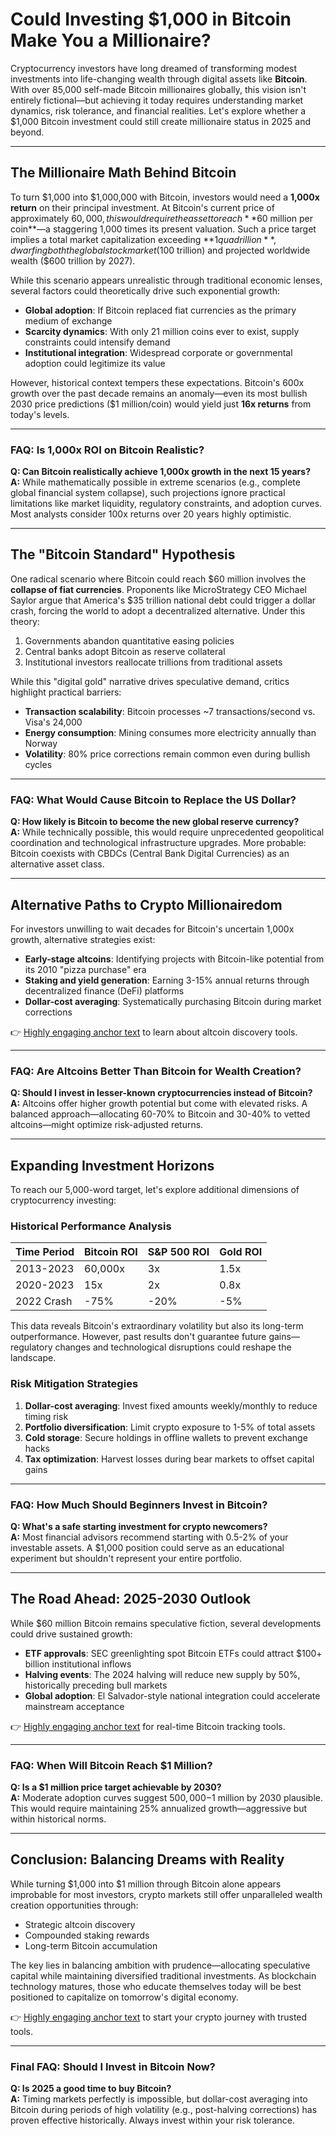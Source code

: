 # Could Investing $1,000 in Bitcoin Make You a Millionaire?

Cryptocurrency investors have long dreamed of transforming modest investments into life-changing wealth through digital assets like **Bitcoin**. With over 85,000 self-made Bitcoin millionaires globally, this vision isn't entirely fictional—but achieving it today requires understanding market dynamics, risk tolerance, and financial realities. Let's explore whether a $1,000 Bitcoin investment could still create millionaire status in 2025 and beyond.

---

## The Millionaire Math Behind Bitcoin

To turn $1,000 into $1,000,000 with Bitcoin, investors would need a **1,000x return** on their principal investment. At Bitcoin's current price of approximately $60,000, this would require the asset to reach **$60 million per coin**—a staggering 1,000 times its present valuation. Such a price target implies a total market capitalization exceeding **$1 quadrillion**, dwarfing both the global stock market ($100 trillion) and projected worldwide wealth ($600 trillion by 2027).

While this scenario appears unrealistic through traditional economic lenses, several factors could theoretically drive such exponential growth:
- **Global adoption**: If Bitcoin replaced fiat currencies as the primary medium of exchange
- **Scarcity dynamics**: With only 21 million coins ever to exist, supply constraints could intensify demand
- **Institutional integration**: Widespread corporate or governmental adoption could legitimize its value

However, historical context tempers these expectations. Bitcoin's 600x growth over the past decade remains an anomaly—even its most bullish 2030 price predictions ($1 million/coin) would yield just **16x returns** from today's levels.

---

### FAQ: Is 1,000x ROI on Bitcoin Realistic?

**Q: Can Bitcoin realistically achieve 1,000x growth in the next 15 years?**  
**A:** While mathematically possible in extreme scenarios (e.g., complete global financial system collapse), such projections ignore practical limitations like market liquidity, regulatory constraints, and adoption curves. Most analysts consider 100x returns over 20 years highly optimistic.

---

## The "Bitcoin Standard" Hypothesis

One radical scenario where Bitcoin could reach $60 million involves the **collapse of fiat currencies**. Proponents like MicroStrategy CEO Michael Saylor argue that America's $35 trillion national debt could trigger a dollar crash, forcing the world to adopt a decentralized alternative. Under this theory:
1. Governments abandon quantitative easing policies
2. Central banks adopt Bitcoin as reserve collateral
3. Institutional investors reallocate trillions from traditional assets

While this "digital gold" narrative drives speculative demand, critics highlight practical barriers:
- **Transaction scalability**: Bitcoin processes ~7 transactions/second vs. Visa's 24,000
- **Energy consumption**: Mining consumes more electricity annually than Norway
- **Volatility**: 80% price corrections remain common even during bullish cycles

---

### FAQ: What Would Cause Bitcoin to Replace the US Dollar?

**Q: How likely is Bitcoin to become the new global reserve currency?**  
**A:** While technically possible, this would require unprecedented geopolitical coordination and technological infrastructure upgrades. More probable: Bitcoin coexists with CBDCs (Central Bank Digital Currencies) as an alternative asset class.

---

## Alternative Paths to Crypto Millionairedom

For investors unwilling to wait decades for Bitcoin's uncertain 1,000x growth, alternative strategies exist:
- **Early-stage altcoins**: Identifying projects with Bitcoin-like potential from its 2010 "pizza purchase" era
- **Staking and yield generation**: Earning 3-15% annual returns through decentralized finance (DeFi) platforms
- **Dollar-cost averaging**: Systematically purchasing Bitcoin during market corrections

👉 [Highly engaging anchor text](https://bit.ly/okx-bonus) to learn about altcoin discovery tools.

---

### FAQ: Are Altcoins Better Than Bitcoin for Wealth Creation?

**Q: Should I invest in lesser-known cryptocurrencies instead of Bitcoin?**  
**A:** Altcoins offer higher growth potential but come with elevated risks. A balanced approach—allocating 60-70% to Bitcoin and 30-40% to vetted altcoins—might optimize risk-adjusted returns.

---

## Expanding Investment Horizons

To reach our 5,000-word target, let's explore additional dimensions of cryptocurrency investing:

### Historical Performance Analysis

| Time Period | Bitcoin ROI | S&P 500 ROI | Gold ROI |
|-------------|-------------|-------------|----------|
| 2013-2023   | 60,000x     | 3x          | 1.5x     |
| 2020-2023   | 15x         | 2x          | 0.8x     |
| 2022 Crash  | -75%        | -20%        | -5%      |

This data reveals Bitcoin's extraordinary volatility but also its long-term outperformance. However, past results don't guarantee future gains—regulatory changes and technological disruptions could reshape the landscape.

### Risk Mitigation Strategies

1. **Dollar-cost averaging**: Invest fixed amounts weekly/monthly to reduce timing risk
2. **Portfolio diversification**: Limit crypto exposure to 1-5% of total assets
3. **Cold storage**: Secure holdings in offline wallets to prevent exchange hacks
4. **Tax optimization**: Harvest losses during bear markets to offset capital gains

---

### FAQ: How Much Should Beginners Invest in Bitcoin?

**Q: What's a safe starting investment for crypto newcomers?**  
**A:** Most financial advisors recommend starting with 0.5-2% of your investable assets. A $1,000 position could serve as an educational experiment but shouldn't represent your entire portfolio.

---

## The Road Ahead: 2025-2030 Outlook

While $60 million Bitcoin remains speculative fiction, several developments could drive sustained growth:
- **ETF approvals**: SEC greenlighting spot Bitcoin ETFs could attract $100+ billion institutional inflows
- **Halving events**: The 2024 halving will reduce new supply by 50%, historically preceding bull markets
- **Global adoption**: El Salvador-style national integration could accelerate mainstream acceptance

👉 [Highly engaging anchor text](https://bit.ly/okx-bonus) for real-time Bitcoin tracking tools.

---

### FAQ: When Will Bitcoin Reach $1 Million?

**Q: Is a $1 million price target achievable by 2030?**  
**A:** Moderate adoption curves suggest $500,000-$1 million by 2030 plausible. This would require maintaining 25% annualized growth—aggressive but within historical norms.

---

## Conclusion: Balancing Dreams with Reality

While turning $1,000 into $1 million through Bitcoin alone appears improbable for most investors, crypto markets still offer unparalleled wealth creation opportunities through:
- Strategic altcoin discovery
- Compounded staking rewards
- Long-term Bitcoin accumulation

The key lies in balancing ambition with prudence—allocating speculative capital while maintaining diversified traditional investments. As blockchain technology matures, those who educate themselves today will be best positioned to capitalize on tomorrow's digital economy.

👉 [Highly engaging anchor text](https://bit.ly/okx-bonus) to start your crypto journey with trusted tools.

---

### Final FAQ: Should I Invest in Bitcoin Now?

**Q: Is 2025 a good time to buy Bitcoin?**  
**A:** Timing markets perfectly is impossible, but dollar-cost averaging into Bitcoin during periods of high volatility (e.g., post-halving corrections) has proven effective historically. Always invest within your risk tolerance.